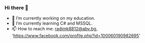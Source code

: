 ### Hi there 👋

- 🔭 I’m currently working on my education.
- 🌱 I’m currently learning C# and MSSQL.
- 📫 How to reach me: radimk8812@abv.bg, 'https://www.facebook.com/profile.php?id=100060190982695'
